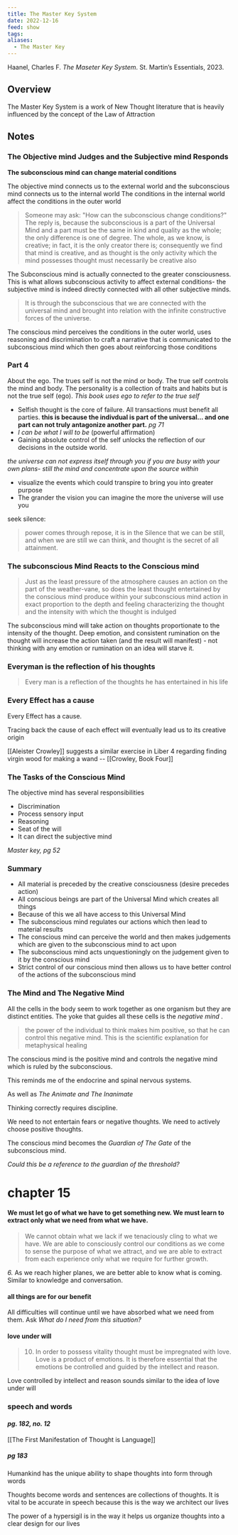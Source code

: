 ```yaml
---
title: The Master Key System
date: 2022-12-16
feed: show
tags: 
aliases:
  - The Master Key
---
```


Haanel, Charles F. _The Maseter Key System_. St. Martin’s Essentials, 2023.
## Overview
The Master Key System is a work of New Thought literature that is heavily influenced by the concept of the Law of Attraction

## Notes
### The Objective mind Judges and the Subjective mind Responds

__The subconscious mind can change material conditions__

The objective mind connects us to the external world and the subconscious mind connects us to the internal world
The conditions in the internal world affect the conditions in the outer world

>Someone may ask: "How can the subconscious change conditions?" The reply is, because the subconscious is a part of the Universal Mind and a part must be the same in kind and quality as the whole; the only difference is one of degree. The whole, as we know, is creative; in fact, it is the only creator there is; consequently we find that mind is creative, and as thought is the only activity which the mind possesses thought must necessarily be creative also

The Subconscious mind is actually connected to the greater consciousness. This is what allows subconscious activity to affect external conditions- the subjective mind is indeed directly connected with all other subjective minds.

>It is through the subconscious that we are connected with the universal mind and brought into relation with the infinite constructive forces of the universe.

The conscious mind perceives the conditions in the outer world, uses reasoning and discrimination to craft a narrative that is communicated to the subconscious mind which then goes about reinforcing those conditions


### Part 4
About the ego. The trues self is not the mind or body. The true self controls the mind and body. The personality is a collection of traits and habits but is not the true self (ego). 
_This book uses ego to refer to the true self_

- Selfish thought is the core of failure. All transactions must benefit all parties. __this is because the indivdual is part of the universal... and one part can not truly antagonize another part.__ _pg 71_
- _I can be what I will to be_ (powerful affirmation)
- Gaining absolute control of the self unlocks the reflection of our decisions in the outside world.

_the universe can not express itself through you if you are busy with your own plans- still the mind and concentrate upon the source within_
- visualize the events which could transpire to bring you into greater purpose
- The grander the vision you can imagine the more the universe will use you

seek silence:
> power comes through repose, it is in the Silence that we can be still, and when we are still we can think, and thought is the secret of all attainment.

### The subconscious Mind Reacts to the Conscious mind
> Just as the least pressure of the atmosphere causes an action on the part of the weather-vane, so does the least thought entertained by the conscious mind produce within your subconscious mind action in exact proportion to the depth and feeling characterizing the thought and the intensity with which the thought is indulged

The subconscious mind will take action on thoughts proportionate to the intensity of the thought. Deep emotion, and consistent rumination on the thought will increase the action taken (and the result will manifest) - not thinking with any emotion or rumination on an idea will starve it.

### Everyman is the reflection of his thoughts
> Every man is a reflection of the thoughts he has entertained in his life

### Every Effect has a cause
Every Effect has a cause.

Tracing back the cause of each effect will eventually lead us to its creative origin

[[Aleister Crowley]] suggests a similar exercise in Liber 4 regarding finding virgin wood for making a wand -- [[Crowley, Book Four]]

### The Tasks of the Conscious Mind
The objective mind has several responsibilities
- Discrimination
- Process sensory input
- Reasoning
- Seat of the will
- It can direct the subjective mind

_Master key, pg 52_ 

### Summary

- All material is preceded by the creative consciousness (desire precedes action)
- All conscious beings are part of the Universal Mind which creates all things
- Because of this we all have access to this Universal Mind
- The subconscious mind regulates our actions which then lead to material results
- The conscious mind can perceive the world and then makes judgements which are given to the subconscious mind to act upon
- The subconscious mind acts unquestioningly on the judgement given to it by the conscious mind
- Strict control of our conscious mind then allows us to have better control of the actions of the subconscious mind

### The Mind and The Negative Mind

All the cells in the body seem to work together as one organism but they are distinct entities. The yoke that guides all these cells is the _negative mind_ .

> the power of the individual to think makes him positive, so that he can control this negative mind. This is the scientific explanation for metaphysical healing

The conscious mind is the positive mind and controls the negative mind which is ruled by the subconscious.

This reminds me of the endocrine and spinal nervous systems.

As well as _The Animate and The Inanimate_

Thinking correctly requires discipline.

We need to not entertain fears or negative thoughts. We need to actively choose positive thoughts.

The conscious mind becomes the _Guardian of The Gate_ of the subconscious mind.

_Could this be a reference to the guardian of the threshold?_

# chapter 15



#### We must let go of what we have to get something new. We must learn to extract only what we need from what we have.

> We cannot obtain what we lack if we tenaciously cling to what we have. We are able to consciously control our conditions as we come to sense the purpose of what we attract, and we are able to extract from each experience only what we require for further growth.


*6.* As we reach higher planes, we are better able to know what is coming. Similar to knowledge and conversation.


#### all things are for our benefit
All difficulties will continue until we have absorbed what we need from them. Ask *What do I need from this situation?*

#### love under will

> 10. In order to possess vitality thought must be impregnated with love. Love is a product of emotions. It is therefore essential that the emotions be controlled and guided by the intellect and reason.

Love controlled by intellect and reason sounds similar to the idea of love under will

### speech and words
#### _pg. 182, no. 12_ 
[[The First Manifestation of Thought is Language]]

##### pg 183
Humankind has the unique ability to shape thoughts into form through words

Thoughts become words and sentences are collections of thoughts. It is vital to be accurate in speech because this is the way we architect our lives

The power of a hypersigil is in the way it helps us organize thoughts into a clear design for our lives
